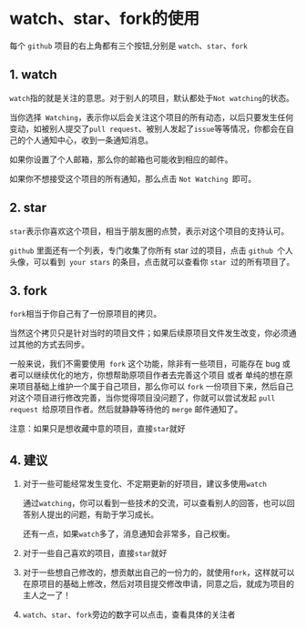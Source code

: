 # watch、star、fork的使用

每个 `github` 项目的右上角都有三个按钮,分别是 `watch`、`star`、`fork`

## 1. watch

`watch`指的就是关注的意思。对于别人的项目，默认都处于` Not watching `的状态。

当你选择` Watching`，表示你以后会关注这个项目的所有动态，以后只要发生任何变动，如被别人提交了`pull request`、被别人发起了`issue`等等情况，你都会在自己的个人通知中心，收到一条通知消息。

如果你设置了个人邮箱，那么你的邮箱也可能收到相应的邮件。

如果你不想接受这个项目的所有通知，那么点击 `Not Watching `即可。

## 2. star

`star`表示你喜欢这个项目，相当于朋友圈的点赞，表示对这个项目的支持认可。

`github` 里面还有一个列表，专门收集了你所有 star 过的项目，点击 `github `个人头像，可以看到` your stars` 的条目，点击就可以查看你 `star `过的所有项目了。

## 3. fork

 `fork`相当于你自己有了一份原项目的拷贝。

当然这个拷贝只是针对当时的项目文件；如果后续原项目文件发生改变，你必须通过其他的方式去同步。

一般来说，我们不需要使用` fork` 这个功能，除非有一些项目，可能存在 bug 或者可以继续优化的地方，你想帮助原项目作者去完善这个项目 或者 单纯的想在原来项目基础上维护一个属于自己项目，那么你可以 `fork` 一份项目下来，然后自己对这个项目进行修改完善，当你觉得项目没问题了，你就可以尝试发起 `pull request `给原项目作者。然后就静静等待他的 `merge` 邮件通知了。

注意：如果只是想收藏中意的项目，直接`star`就好

## 4. 建议

1. 对于一些可能经常发生变化、不定期更新的好项目，建议多使用`watch`

   通过`watching`，你可以看到一些技术的交流，可以查看别人的回答，也可以回答别人提出的问题，有助于学习成长。

   还有一点，如果`watch`多了，消息通知会非常多，自己权衡。

2. 对于一些自己喜欢的项目，直接`star`就好

3. 对于一些想自己修改的，想贡献出自己的一份力的，就使用`fork`，这样就可以在原项目的基础上修改，然后对项目提交修改申请，同意之后，就成为项目的主人之一了！

4. `watch`、`star`、`fork`旁边的数字可以点击，查看具体的关注者